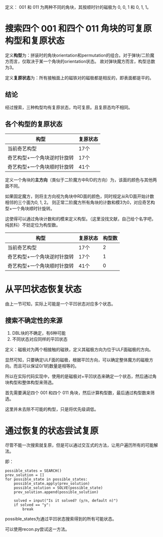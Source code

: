 定义： 001 和 011 为两种不同的角块，其按顺时针的磁极为 0, 0, 1 和 0, 1, 1。

# 搜索四个 001 和四个 011 角块的可复原构型和复原状态

定义**构型**为：拼装时的角块orientation和permutation的组合。对于弹块/二阶魔方而言，仅取决于某一个角块的orientation状态。
故对弹块魔方而言，构型总数为3。

定义**复原状态**为：所有接触面上的磁铁对的磁极都是相反的，即表面都是平的。

## 结论

经过搜索，三种构型均有复原状态，均可复原。且复原态均不相同。
 
## 各个构型的复原状态

| 构型 | 复原状态 |
| --- | --- |
|当前奇艺构型| 17个|
|奇艺构型+一个角块逆时针旋转|17个|
|奇艺构型+一个角块顺时针旋转|41个|


定义一个角块的**主方向**（类似于二阶魔方中R/D的方向）为，该面的颜色与其他两面不同。

如果固定魔方，则将主方向视为角块中RD面的颜色，同时规定从R/D面开始计数相邻的三个面为0, 1, 2。
则正常二阶魔方所有角块的计数和模3为0，对应奇艺构型+一个角块顺时针旋转。

这使得可以通过角块计数和的模来定义构型。（这里没找文献，自己给个名字吧，纯民科）不妨定位为构型数。

| 构型 | 复原状态 | 构型数 |
| --- | --- | --- |
|当前奇艺构型| 17个| 2 |
|奇艺构型+一个角块逆时针旋转|17个| 1 |
|奇艺构型+一个角块顺时针旋转|41个| 0 |



# 从平凹状态恢复状态

由上一节可知，实际上可能是一个平凹状态对应多个状态。

## 搜索不确定性的来源

1. DBL块的不确定，有6种可能
2. 不同状态对应同样的平凹状态


定义：磁极对为两个相接触的磁铁，定义其磁极方向为位于ULF面磁极的方向。

显然可知，只要确定ULF面的磁极，根据平凹方向，可以确定整体魔方的磁极方向。而且可以保证0/1的数量是相等的。


所以在实际代码实现中，使用的是磁极对+平凹状态来确定一个状态，然后通过角块构型和整体构型来筛选。


首先需要满足四个 001 和四个 011 角块，然后计算构型数，最后通过构型数来筛选。

这里并未去除不可能的构型，只是将优先级调低。


# 通过恢复的状态尝试复原

尽管不能一次搜索就复原，但是可以通过交互式的方法，让用户遍历所有的可能解法。

即：
```
possible_states = SEARCH()
prev_solution = []
for possible_state in possible_states:
    possible_state.apply(prev_solution)
    possible_solution = SOLVE(possible_state)
    prev_solution.append(possible_solution)
    
    solved = input("Is it solved? (y/n, default n)")
    if solved == "y":
        break
```

possible_states为通过平凹状态搜索得到的所有可能状态。

可以使用recon.py尝试这一方法。
